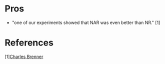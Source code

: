 
# Pros
- "one of our experiments showed that NAR was even better than NR." [1]

# References
[1][Charles Brenner](https://threadreaderapp.com/thread/1602003104957796352.html)